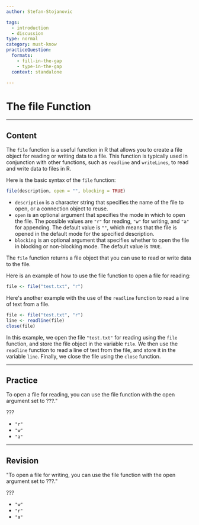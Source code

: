 ```yaml
---
author: Stefan-Stojanovic

tags:
  - introduction
  - discussion
type: normal
category: must-know
practiceQuestion:
  formats:
    - fill-in-the-gap
    - type-in-the-gap
  context: standalone

---
```


# The file Function

---

## Content

The `file` function is a useful function in R that allows you to create a file object for reading or writing data to a file. This function is typically used in conjunction with other functions, such as `readline` and `writeLines`, to read and write data to files in R.

Here is the basic syntax of the `file` function:
```r
file(description, open = "", blocking = TRUE)
```

- `description` is a character string that specifies the name of the file to open, or a connection object to reuse.
- `open` is an optional argument that specifies the mode in which to open the file. The possible values are `"r"` for reading, `"w"` for writing, and `"a"` for appending. The default value is `""`, which means that the file is opened in the default mode for the specified description.
- `blocking` is an optional argument that specifies whether to open the file in blocking or non-blocking mode. The default value is `TRUE`.

The `file` function returns a file object that you can use to read or write data to the file.

Here is an example of how to use the file function to open a file for reading:
```r
file <- file("test.txt", "r")
```

Here's another example with the use of the `readline` function to read a line of text from a file.
```r
file <- file("test.txt", "r")
line <- readline(file)
close(file)
```

In this example, we open the file `"test.txt"` for reading using the `file` function, and store the file object in the variable `file`. We then use the `readline` function to read a line of text from the file, and store it in the variable `line`. Finally, we close the file using the `close` function.



---
## Practice

To open a file for reading, you can use the file function with the open argument set to ???."

???

- `"r"`
- `"w"`
- `"a"`

---
## Revision

"To open a file for writing, you can use the file function with the open argument set to ???."

???

- `"w"`
- `"r"`
- `"a"`